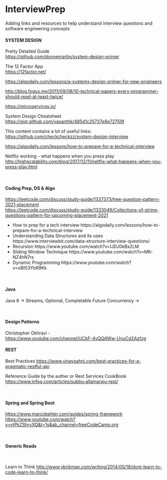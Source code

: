 # InterviewPrep


Adding links and resources to help understand interview questions and software engineering concepts


<h4>SYSTEM DESIGN</h4>

Pretty Detailed Guide</br>
https://github.com/donnemartin/system-design-primer

The 12 Factor App</br>
https://12factor.net/

https://algodaily.com/lessons/a-systems-design-primer-for-new-engineers

http://blog.fogus.me/2011/09/08/10-technical-papers-every-programmer-should-read-at-least-twice/

https://microservices.io/

System Design Cheatsheet</br>
https://gist.github.com/vasanthk/485d1c25737e8e72759f</br>

This content contains a lot of useful links:</br>
https://github.com/checkcheckzz/system-design-interview

https://algodaily.com/lessons/how-to-prepare-for-a-technical-interview

Netflix working - what happens when you press play</br>
http://highscalability.com/blog/2017/12/11/netflix-what-happens-when-you-press-play.html



</br>
<h4>Coding Prep, DS & Algo</h4>

https://leetcode.com/discuss/study-guide/1337373/tree-question-pattern-2021-placement</br>
https://leetcode.com/discuss/study-guide/1333049/Collections-of-string-questions-pattern-for-upcoming-placement-2021

<ul>
<li>How to prep for a tech interview
https://algodaily.com/lessons/how-to-prepare-for-a-technical-interview </li>

<li>Understanding Data Structures and its uses
https://www.interviewbit.com/data-structure-interview-questions/</li>

<li>Recursion 
https://www.youtube.com/watch?v=IJDJ0kBx2LM</li>

<li>Sliding Window Technique
https://www.youtube.com/watch?v=MK-NZ4hN7rs</li>

<li>Dynamic Programming
https://www.youtube.com/watch?v=oBt53YbR9Kk</li>
</ul>



</br>
<h4>Java</h4>

Java 8 -> Streams, Optional, Completable Future
Concurrency -> 

</br>
<h4>Design Patterns</h4>

Christopher Okhravi - </br>
https://www.youtube.com/channel/UCbF-4yQQAWw-UnuCd2Azfzg</br>


<h4>REST</h4>

Best Practices
https://www.vinaysahni.com/best-practices-for-a-pragmatic-restful-api

Reference Guide by the auther or Rest Services CookBook
https://www.infoq.com/articles/subbu-allamaraju-rest/


</br>
<h4>Spring and Spring Boot</h4>

https://www.marcobehler.com/guides/spring-framework</br>
https://www.youtube.com/watch?v=vtPkZShrvXQ&t=1s&ab_channel=freeCodeCamp.org


</br>
<h4>Generic Reads</h4></br>

Learn to Think
http://www.ybrikman.com/writing/2014/05/19/dont-learn-to-code-learn-to-think/

